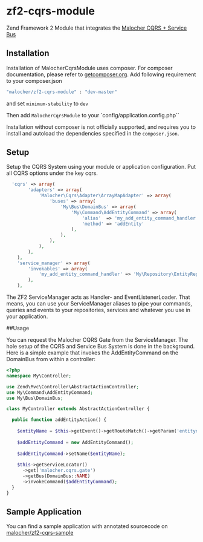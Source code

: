 zf2-cqrs-module
===============

Zend Framework 2 Module that integrates the [Malocher CQRS + Service Bus](https://github.com/malocher/cqrs-esb)

## Installation

Installation of MalocherCqrsModule uses composer. For composer documentation, please refer to
[getcomposer.org](http://getcomposer.org/). Add following requirement to your composer.json


```sh
"malocher/zf2-cqrs-module" : "dev-master"
```

and set `minimum-stability` to `dev`

Then add `MalocherCqrsModule` to your `config/application.config.php``

Installation without composer is not officially supported, and requires you to install and autoload
the dependencies specified in the `composer.json`.

## Setup


Setup the CQRS System using your module or application configuration. Put all CQRS options under the key cqrs. 
```php
  'cqrs' => array(
        'adapters' => array(
            'Malocher\Cqrs\Adapter\ArrayMapAdapter' => array(
                'buses' => array(
                    'My\Bus\DomainBus' => array(
                        'My\Command\AddEntityCommand' => array(
                            'alias'  => 'my_add_entity_command_handler',
                            'method' => 'addEntity' 
                        ),
                    ),
                ),
            ),
        ),
    ),
    'service_manager' => array(
        'invokables' => array(
            'my_add_entity_command_handler' => 'My\Repository\EntityRepository',
        ),
    ),
```
The ZF2 ServiceManager acts as Handler- and EventListenerLoader. That means, you can use your ServiceManager aliases
to pipe your commands, queries and events to your repositories, services and whatever you use in your application.

##Usage

You can request the Malocher CQRS Gate from the ServiceManager. The hole setup of the CQRS and Service Bus System is done in the background.
Here is a simple example that invokes the AddEntityCommand on the DomainBus from within a controller:

```php
<?php
namespace My\Controller;

use Zend\Mvc\Controller\AbstractActionController;
use My\Command\AddEntityCommand;
use My\Bus\DomainBus;

class MyController extends AbstractActionController {

  public function addEntityAction() {
  
    $entityName = $this->getEvent()->getRouteMatch()->getParam('entityname');
    
    $addEntityCommand = new AddEntityCommand();
    
    $addEntityCommand->setName($entityName);
    
    $this->getServiceLocator()
      ->get('malocher.cqrs.gate')
      ->getBus(DomainBus::NAME)
      ->invokeCommand($addEntityCommand);
  }
}
```
Sample Application
-------------------
You can find a sample application with annotated sourcecode on [malocher/zf2-cqrs-sample](https://github.com/malocher/zf2-cqrs-sample)


